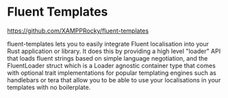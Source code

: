 # Fluent Templates

https://github.com/XAMPPRocky/fluent-templates



fluent-templates lets you to easily integrate Fluent localisation into your Rust application or library. It does this by providing a high level "loader" API that loads fluent strings based on simple language negotiation, and the FluentLoader struct which is a Loader agnostic container type that comes with optional trait implementations for popular templating engines such as handlebars or tera that allow you to be able to use your localisations in your templates with no boilerplate.




